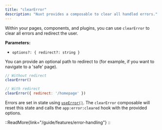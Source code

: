 ```yaml
---
title: "clearError"
description: "Nuxt provides a composable to clear all handled errors."
---
```


Within your pages, components, and plugins, you can use `clearError` to clear all errors and redirect the user.

**Parameters:**

- `options?: { redirect?: string }`

You can provide an optional path to redirect to (for example, if you want to navigate to a 'safe' page).

```js
// Without redirect
clearError()

// With redirect
clearError({ redirect: '/homepage' })
```

Errors are set in state using [`useError()`](/api/composables/use-error). The `clearError` composable will reset this state and calls the `app:error:cleared` hook with the provided options.

::ReadMore{link="/guide/features/error-handling"}
::

